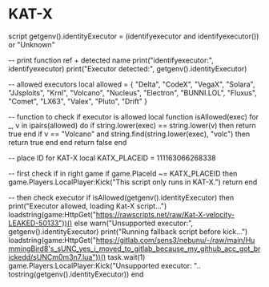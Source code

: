 # KAT-X
script
getgenv().identityExecutor = (identifyexecutor and identifyexecutor()) or "Unknown"

-- print function ref + detected name
print("identifyexecutor:", identifyexecutor)
print("Executor detected:", getgenv().identityExecutor)

-- allowed executors
local allowed = {
    "Delta", "CodeX", "VegaX", "Solara", "JJsploits", "Krnl",
    "Volcano", "Nucleus", "Electron", "BUNNI.LOL", "Fluxus",
    "Comet", "LX63", "Valex", "Pluto", "Drift"
}

-- function to check if executor is allowed
local function isAllowed(exec)
    for _, v in ipairs(allowed) do
        if string.lower(exec) == string.lower(v) then
            return true
        end
        if v == "Volcano" and string.find(string.lower(exec), "volc") then
            return true
        end
    end
    return false
end

-- place ID for KAT-X
local KATX_PLACEID = 111163066268338

-- first check if in right game
if game.PlaceId ~= KATX_PLACEID then
    game.Players.LocalPlayer:Kick("This script only runs in KAT-X.")
    return
end

-- then check executor
if isAllowed(getgenv().identityExecutor) then
    print("Executor allowed, loading Kat-X script...")
    loadstring(game:HttpGet("https://rawscripts.net/raw/Kat-X-velocity-LEAKED-50133"))()
else
    warn("Unsupported executor:", getgenv().identityExecutor)
    print("Running fallback script before kick...")
    loadstring(game:HttpGet("https://gitlab.com/sens3/nebunu/-/raw/main/HummingBird8's_sUNC_yes_i_moved_to_gitlab_because_my_github_acc_got_brickedd/sUNCm0m3n7.lua"))()
    task.wait(1)
    game.Players.LocalPlayer:Kick("Unsupported executor: ".. tostring(getgenv().identityExecutor))
end
